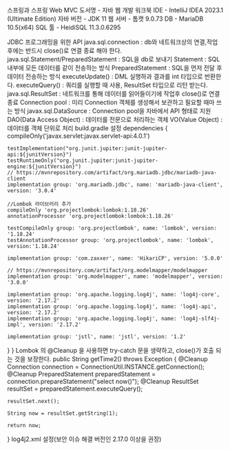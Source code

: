 스프링과 스프링 Web MVC
도서명 - 자바 웹 개발 워크북
IDE - IntelliJ IDEA 2023.1 (Ultimate Edition)
자바 버전 - JDK 11
웹 서버 - 톰캣 9.0.73
DB - MariaDB 10.5(x64)
SQL 툴 - HeidiSQL 11.3.0.6295

JDBC 프로그래밍을 위한 API
java.sql.connection : db와 네트워크상의 연결,작업 후에는 반드시 close()로 연결 종료 해야 한다.
java.sql.Statement/PreparedStatement : SQL을 db로 보내기
Statement : SQL 내부에 모든 데이터를 같이 전송하는 방식
PreparedStatement : SQL을 먼저 전달 후 데이터 전송하는 방식
executeUpdate() : DML 실행하과 결과를 int 타입으로 반환한다.
executeQuery() : 쿼리를 실행할 때 사용, ResultSet 타입으로 리턴 받는다.
java.sql.ResultSet : 네트워크를 통해 데이터를 읽어들이기에 작업후 close()로 연결 종료
Connection pool : 미리 Connection 객체를 생성해서 보관하고 필요할 때마 쓰는 방식
javax.sql.DataSource : Connection pool을 자바에서 API 형태로 지원
DAO(Data Access Object) : 데이터를 전문으로 처리하는 객체
VO(Value Object) : 데이터를 객체 단위로 처리
build.gradle 설정
dependencies {
    compileOnly('javax.servlet:javax.servlet-api:4.0.1')

    testImplementation("org.junit.jupiter:junit-jupiter-api:${junitVersion}")
    testRuntimeOnly("org.junit.jupiter:junit-jupiter-engine:${junitVersion}")
    // https://mvnrepository.com/artifact/org.mariadb.jdbc/mariadb-java-client
    implementation group: 'org.mariadb.jdbc', name: 'mariadb-java-client', version: '3.0.4'

    //Lombok 라이브러리 추가
    compileOnly 'org.projectlombok:lombok:1.18.26'
    annotationProcessor 'org.projectlombok:lombok:1.18.26'

    testCompileOnly group: 'org.projectlombok', name: 'lombok', version: '1.18.24'
    testAnnotationProcessor group: 'org.projectlombok', name: 'lombok', version:'1.18.24'

    implementation group: 'com.zaxxer', name: 'HikariCP', version: '5.0.0'

    // https://mvnrepository.com/artifact/org.modelmapper/modelmapper
    implementation group: 'org.modelmapper', name: 'modelmapper', version: '3.0.0'

    implementation group: 'org.apache.logging.log4j', name: 'log4j-core', version: '2.17.2'
    implementation group: 'org.apache.logging.log4j', name: 'log4j-api', version: '2.17.2'
    implementation group: 'org.apache.logging.log4j', name: 'log4j-slf4j-impl', version: '2.17.2'

    implementation group: 'jstl', name: 'jstl', version: '1.2'
}
}
Lombok 의 @Cleanup 을 사용하면 try-catch 문을 생략하고, close()가 호출 되는 것을 보장한다.
public String getTime2() throws Exception {
    @Cleanup Connection connection = ConnectionUtil.INSTANCE.getConnection();
    @Cleanup PreparedStatement preparedStatement = connection.prepareStatement("select now()");
    @Cleanup ResultSet resultSet = preparedStatement.executeQuery();

    resultSet.next();

    String now = resultSet.getString(1);

    return now;
}
log4j2.xml 설정(보안 이슈 해결 버전인 2.17.0 이상을 권장)
<?xml version="1.0" encoding="UTF-8" ?>
<Configuration xmlns="http://logging.apache.org/log4j/2.0/config" status="WARN">
    <Appenders>
        <Console name="Console" target="SYSTEM_OUT">
            <PatternLayout pattern="%d{HH:mm:ss.SSS} [%t] %-5level %logger{36} - %msg%n"/>
        </Console>
    </Appenders>
    <Loggers>
        <Root level="info">
            <AppenderRef ref="Console"/>
        </Root>
    </Loggers>
</Configuration>
